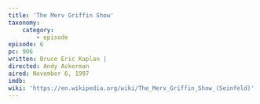 ```yaml
---
title: 'The Merv Griffin Show'
taxonomy:
    category:
        - episode
episode: 6
pc: 906         
written: Bruce Eric Kaplan |
directed: Andy Ackerman
aired: November 6, 1997
imdb:
wiki: 'https://en.wikipedia.org/wiki/The_Merv_Griffin_Show_(Seinfeld)'
---
```

